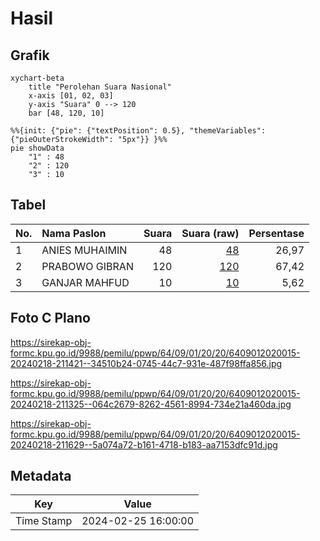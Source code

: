 # Hasil

## Grafik

```mermaid
xychart-beta
    title "Perolehan Suara Nasional"
    x-axis [01, 02, 03]
    y-axis "Suara" 0 --> 120
    bar [48, 120, 10]
```

```mermaid
%%{init: {"pie": {"textPosition": 0.5}, "themeVariables": {"pieOuterStrokeWidth": "5px"}} }%%
pie showData
    "1" : 48
    "2" : 120
    "3" : 10
```

## Tabel

| No. | Nama Paslon    | Suara | Suara (raw) | Persentase |
|:--- |:-------------- | -----:| -----------:| ----------:|
| 1   | ANIES MUHAIMIN | 48    | [48][p-1]   | 26,97      |
| 2   | PRABOWO GIBRAN | 120   | [120][p-2]  | 67,42      |
| 3   | GANJAR MAHFUD  | 10    | [10][p-3]   | 5,62       |


[p-1]: https://github.com/gigit-pemilu/pemilu-2024/blob/main/pilpres/hitung-suara/sub/64-kalimantan-timur/sub/09-penajam-paser-utara/sub/01-penajam/sub/2020-giri-mukti/sub/015-tps/sub/paslon-1.txt
[p-2]: https://github.com/gigit-pemilu/pemilu-2024/blob/main/pilpres/hitung-suara/sub/64-kalimantan-timur/sub/09-penajam-paser-utara/sub/01-penajam/sub/2020-giri-mukti/sub/015-tps/sub/paslon-2.txt
[p-3]: https://github.com/gigit-pemilu/pemilu-2024/blob/main/pilpres/hitung-suara/sub/64-kalimantan-timur/sub/09-penajam-paser-utara/sub/01-penajam/sub/2020-giri-mukti/sub/015-tps/sub/paslon-3.txt

## Foto C Plano

https://sirekap-obj-formc.kpu.go.id/9988/pemilu/ppwp/64/09/01/20/20/6409012020015-20240218-211421--34510b24-0745-44c7-931e-487f98ffa856.jpg

https://sirekap-obj-formc.kpu.go.id/9988/pemilu/ppwp/64/09/01/20/20/6409012020015-20240218-211325--064c2679-8262-4561-8994-734e21a460da.jpg

https://sirekap-obj-formc.kpu.go.id/9988/pemilu/ppwp/64/09/01/20/20/6409012020015-20240218-211629--5a074a72-b161-4718-b183-aa7153dfc91d.jpg


## Metadata

| Key        | Value               |
| ---------- | ------------------- |
| Time Stamp | 2024-02-25 16:00:00 |



